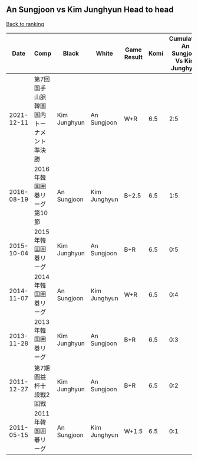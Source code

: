 ## An Sungjoon vs Kim Junghyun Head to head

[Back to ranking](../../index.md)




| **Date** | **Comp** | **Black** | **White** | **Game Result** | **Komi** | **Cumulative An Sungjoon Vs Kim Junghyun** | **An Sungjoon Streak** | **Kim Junghyun Streak** | 
| --- | --- | --- | --- | --- | --- | --- | --- | --- |
| 2021-12-11 | 第7回国手山脈韓国国内トーナメント準決勝 | Kim Junghyun | An Sungjoon | W+R | 6.5 | 2:5 | 2 | 0 | 
| 2016-08-19 | 2016年韓国囲碁リーグ第10節 | An Sungjoon | Kim Junghyun | B+2.5 | 6.5 | 1:5 | 1 | 0 | 
| 2015-10-04 | 2015年韓国囲碁リーグ | Kim Junghyun | An Sungjoon | B+R | 6.5 | 0:5 | 0 | 5 | 
| 2014-11-07 | 2014年韓国囲碁リーグ | An Sungjoon | Kim Junghyun | W+R | 6.5 | 0:4 | 0 | 4 | 
| 2013-11-28 | 2013年韓国囲碁リーグ | Kim Junghyun | An Sungjoon | B+R | 6.5 | 0:3 | 0 | 3 | 
| 2011-12-27 | 第7期圓益杯十段戦2回戦 | Kim Junghyun | An Sungjoon | B+R | 6.5 | 0:2 | 0 | 2 | 
| 2011-05-15 | 2011年韓国囲碁リーグ | An Sungjoon | Kim Junghyun | W+1.5 | 6.5 | 0:1 | 0 | 1 |




